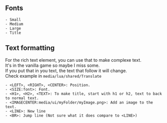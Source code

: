 ## Fonts
```
- Small
- Medium
- Large
- Title
```

## Text formatting
For the rich text element, you can use that to make complexe text.  
It's in the vanilla game so maybe I miss some.  
If you put that in you text, the text that follow it will change.  
Check example in `media/lua/shared/Translate`  
```
- <LEFT>, <RIGHT>, <CENTER>: Position.
- <SIZE:font>: Font.
- <H1>, <H2>, <TEXT>: To make title, start with h1 or h2, text to back to normal text.
- <IMAGECENTER:media/ui/myFolder/myImage.png>: Add an image to the text.
- <LINE>: New line
- <BR>: Jump line (Not sure what it does compare to <LINE>)
```
